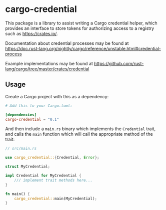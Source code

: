 # cargo-credential

This package is a library to assist writing a Cargo credential helper, which
provides an interface to store tokens for authorizing access to a registry
such as https://crates.io/.

Documentation about credential processes may be found at
https://doc.rust-lang.org/nightly/cargo/reference/unstable.html#credential-process

Example implementations may be found at
https://github.com/rust-lang/cargo/tree/master/crates/credential

## Usage

Create a Cargo project with this as a dependency:

```toml
# Add this to your Cargo.toml:

[dependencies]
cargo-credential = "0.1"
```

And then include a `main.rs` binary which implements the `Credential` trait, and calls
the `main` function which will call the appropriate method of the trait:

```rust
// src/main.rs

use cargo_credential::{Credential, Error};

struct MyCredential;

impl Credential for MyCredential {
    /// implement trait methods here...
}

fn main() {
    cargo_credential::main(MyCredential);
}
```
